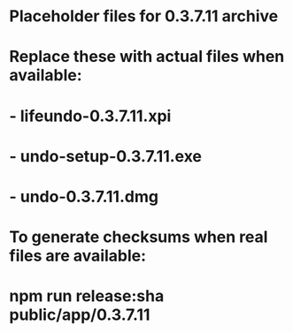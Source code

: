 # Placeholder files for 0.3.7.11 archive
# Replace these with actual files when available:
# - lifeundo-0.3.7.11.xpi
# - undo-setup-0.3.7.11.exe  
# - undo-0.3.7.11.dmg

# To generate checksums when real files are available:
# npm run release:sha public/app/0.3.7.11
